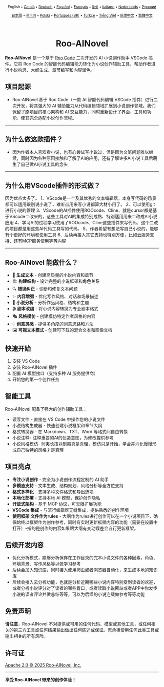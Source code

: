 <div align="center">
<sub>

English • [Català](locales/ca/README.md) • [Deutsch](locales/de/README.md) • [Español](locales/es/README.md) • [Français](locales/fr/README.md) • [हिन्दी](locales/hi/README.md) • [Italiano](locales/it/README.md) • [Nederlands](locales/nl/README.md) • [Русский](locales/ru/README.md)

</sub>
<sub>

[日本語](locales/ja/README.md) • [한국어](locales/ko/README.md) • [Polski](locales/pl/README.md) • [Português (BR)](locales/pt-BR/README.md) • [Türkçe](locales/tr/README.md) • [Tiếng Việt](locales/vi/README.md) • [简体中文](locales/zh-CN/README.md) • [繁體中文](locales/zh-TW/README.md)

</sub>
</div>
<br>
<div align="center">
  <h1>Roo-AINovel</h1>
</div>

**Roo-AINovel** 是一个基于 [Roo Code](https://github.com/RooCodeInc/Roo-Code) 二次开发的 AI 小说创作助手 VSCode 插件。它将 Roo Code 的智能代码编辑能力转化为小说创作辅助工具，帮助作者进行小说构思、大纲生成、章节编写和内容润色。

## 项目起源

- Roo-AINovel 基于 Roo Code（一款 AI 智能代码编辑 VSCode 插件）进行二次开发，将其强大的 AI 辅助能力从代码编辑领域扩展到小说创作领域。我们保留了原项目的核心架构和 AI 交互能力，同时重新设计了界面、工具和功能，使其完全适配小说创作流程。
---

## 为什么做这款插件？

- 因为作者本人喜欢看小说，也有心尝试写小说过，但是因为文笔问题难以继续，同时因为各种原因接触和了解了AI的应用，还有了解许多AI小说工具后萌生了自己做AI小说工具的念头
---

## 为什么用VScode插件的形式做？

因为优点太多了。
1、VScode是一个及其优秀的文本编辑器，本身写代码的场景都可以适用跟别说小说了，难听点用来写小说都算大材小用了。
2、可以使用git进行小说的管理
3、VScode的AI插件使用ROOcode、Cline、就是cursor都是基于VScode二改来的，这些工具对AI的集成特别成熟、特别适用用来二改成AI小说应用
4、学习AI的过程学习使用了ROOcode、Cline这些插件来写代码，这个二改的项目都是用这些AI代码工具写的代码。
5、作者希望有想法写自己小说的，能够有个更好的环境和使用工具
6、后续再接入其它支持也特别方便，比如云服务支持、还有MCP服务使用等等内容

---

## Roo-AINovel 能做什么？

- 📝 **生成文本** - 创建高质量的小说内容和章节
- 🏗️ **构建结构** - 设计完整的小说框架和角色关系
- 🔍 **错误纠正** - 诊断和修复文本问题
- ✨ **内容增强** - 优化写作风格、对话和场景描述
- 🔬 **小说分析** - 分析作品风格、结构和主题
- 🎬 **剧本改编** - 将小说内容转换为专业剧本格式
- 🎭 **风格模仿** - 创建模仿特定作者风格的内容
- 💡 **创意灵感** - 提供多角度的创意思路和方法
- 🖼️ **可视文本模式** - 创建可下载的混合文本和图像文档

## 快速开始

1. 安装 VS Code
2. 安装 Roo-AINovel 插件
3. 配置 AI 模型接口（支持多种 AI 服务提供商）
4. 开始您的第一个创作任务

## 智能工具

Roo-AINovel 配备了强大的创作辅助工具：

- 读写文件 - 直接在 VS Code 中操作您的小说文件
- 小说结构生成器 - 快速创建小说框架和章节大纲
- 格式转换器 - 在 Markdown、TXT、Word 等格式间自由转换
- 小说注释- 注释重要的AI的创造意图，为修改提供参考
- 小说风格模仿- 师夷长技以制夷真是真理，模仿只是开始，学会并消化慢慢形成自己独特的风格才是真理

## 项目亮点

- **专注小说创作** - 完全为小说创作流程定制的 AI 助手
- **多模态支持** - 文本生成、结构规划、风格分析等全方位支持
- **格式多样化** - 支持多种文件格式和导出选项
- **本地化部署** - 支持本地 AI 模型，保护创作隐私
- **开放式架构** - 基于 MCP 协议，可无限扩展功能
- **VSCode 集成** - 与流行编辑器无缝集成，提供熟悉的创作环境
- **使用框架 文件作为rules** - 大纲作为rules进行创作可以在一个小说项目下，确保始终以框架作为创作参考，同时有实时更新框架内容的功能（需要在设置中打开）-指的是创作的内容如果跟大纲有变动误差会自行更新框架。

## 后续开发内容

- 优化分析模式，能够分析保存在工作目录的完本小说文件的各种因素，角色、环境背景、写作风格等以做学习参考
- 后续会加入知识库，同时接入使用爬虫或者浏览器自动化，来生成本地的知识库
- 后续会接入云分析功能，也就是分析近期哪些小说内容特别受到读者的欢迎，或者分析小说评分对了读者的哪些胃口，或者读取小说网站或者APP中你发步小说的读者评论并做总结等等，可以为后续的小说连载做参考等等功能


## 免责声明

**请注意**，Roo-AINovel 不对提供或可用的任何代码、模型或其他工具，或任何相关的第三方工具或任何结果输出做出任何陈述或保证。您承担使用任何此类工具或输出相关的所有风险。

## 许可证

[Apache 2.0 © 2025 Roo-AINovel, Inc.](./LICENSE)

---

**享受 Roo-AINovel 带来的创作体验！** 